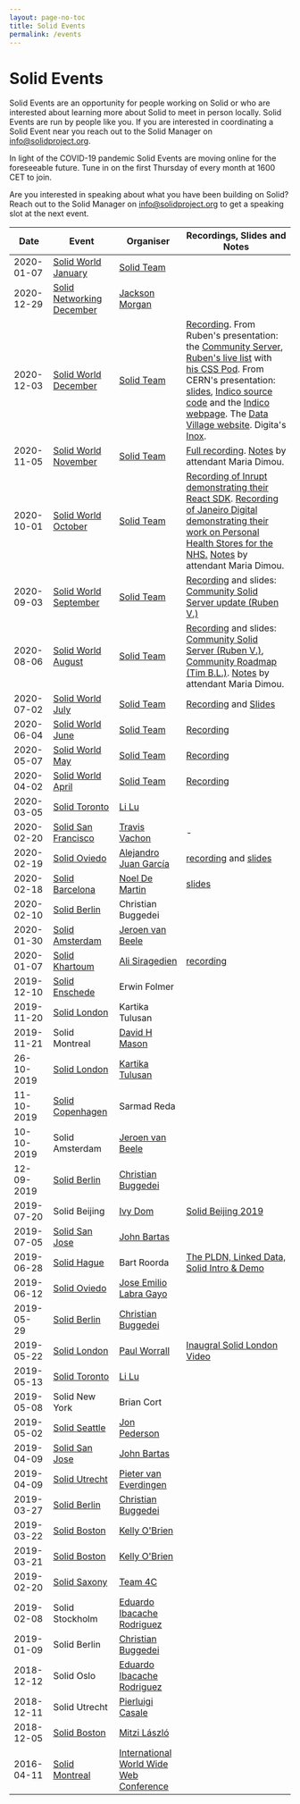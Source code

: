```yaml
---
layout: page-no-toc
title: Solid Events
permalink: /events
---
```


# Solid Events

Solid Events are an opportunity for people working on Solid or who are interested about learning more about Solid to meet in person locally. Solid Events are run by people like you. If you are interested in coordinating a Solid Event near you reach out to the Solid Manager on info@solidproject.org.

In light of the COVID-19 pandemic Solid Events are moving online for the foreseeable future. Tune in on the first Thursday of every month at 1600 CET to join.

Are you interested in speaking about what you have been building on Solid? Reach out to the Solid Manager on info@solidproject.org to get a speaking slot at the next event.

| Date | Event | Organiser | Recordings, Slides and Notes |
|---|-------|--------------|--------------|
2020-01-07|[Solid World January](https://www.eventbrite.com/e/solid-world-tickets-132301957717)|[Solid Team](https://solidproject.org/team)||
2020-12-29|[Solid Networking December](https://www.eventbrite.com/e/solid-networking-december-tickets-131244348379)|[Jackson Morgan](https://twitter.com/otherJackson)||
2020-12-03|[Solid World December](https://www.eventbrite.com/e/solid-world-tickets-128665029567)|[Solid Team](https://solidproject.org/team)|[Recording](https://vimeo.com/487088029). From Ruben's presentation: the [Community Server](https://github.com/solid/community-server/), [Ruben's live list](https://rubenverborgh.github.io/solid-list-viewer/) with [his CSS Pod](https://css.verborgh.org/list). From CERN's presentation: [slides](https://indico.cern.ch/event/977577/attachments/2150316/3635690/SolidWorld2020-12-03presentation.pdf), [Indico source code](https://github.com/indico/) and the [Indico webpage](https://getindico.io/). The [Data Village website](https://www.datavillage.me/). Digita's [Inox](https://www.inox.app/).|
2020-11-05|[Solid World November](https://www.eventbrite.com/e/solid-world-tickets-124481709143)|[Solid Team](https://solidproject.org/team)|[Full recording](https://vimeo.com/479873289). [Notes](https://indico.cern.ch/event/974494/attachments/2140273/3606052/SolidWorld2020-11-05notes.pdf) by attendant Maria Dimou.|
2020-10-01|[Solid World October](https://www.eventbrite.com/e/solid-world-tickets-119073298441)|[Solid Team](https://solidproject.org/team)|[Recording of Inrupt demonstrating their React SDK](https://vimeo.com/468132352). [Recording of Janeiro Digital demonstrating their work on Personal Health Stores for the NHS.](https://vimeo.com/471703581) [Notes](https://indico.cern.ch/event/963601/attachments/2116869/3573995/SolidWorld2020-10-01notes.pdf) by attendant Maria Dimou.|
2020-09-03|[Solid World September](https://www.eventbrite.com/e/solid-world-tickets-115477011851)|[Solid Team](https://solidproject.org/team)|[Recording](https://vimeo.com/454813146) and slides: [Community Solid Server update (Ruben V.)](https://rubenverborgh.github.io/Solid-World-September-2020/#)|
2020-08-06|[Solid World August](https://www.eventbrite.com/e/solid-world-tickets-111960609196#)|[Solid Team](https://solidproject.org/team)|[Recording](https://vimeo.com/446435972) and slides: [Community Solid Server (Ruben V.)](https://rubenverborgh.github.io/Solid-World-August-2020/), [Community Roadmap (Tim B.L.)](https://solidos.solid.community/public/Roadmap/Tasks/). [Notes](https://indico.cern.ch/event/947969/attachments/2089239/3574007/SolidWorld2020-08-06notes.pdf) by attendant Maria Dimou.|
|2020-07-02|[Solid World July](https://www.eventbrite.com/e/solid-world-tickets-108099311952?aff=erelexpmlt)|[Solid Team](https://solidproject.org/team)|[Recording](https://vimeo.com/434767351) and [Slides](https://docs.google.com/presentation/d/1CyidWcwBs_1FPGLiFazExhjFXOQCSqZb78HyC7LFv_o/edit#slide=id.g8225d1e7b1_0_1)|
|2020-06-04|[Solid World June](https://www.eventbrite.com/e/solid-world-june-tickets-104631158612)|[Solid Team](https://solidproject.org/team)|[Recording](https://vimeo.com/425919959)|
|2020-05-07|[Solid World May](https://www.eventbrite.com/e/solid-world-tickets-101812024506#)|[Solid Team](https://solidproject.org/team)|[Recording](https://vimeo.com/415976385)|
|2020-04-02|[Solid World April](https://www.eventbrite.com/e/solid-world-tickets-100417571660#)|[Solid Team](https://solidproject.org/team)|[Recording](https://vimeo.com/404963568)|
| 2020-03-05 | [Solid Toronto](https://www.meetup.com/Solid-Toronto/events/268684820/) | [Li Lu](https://github.com/SolidToronto) ||
| 2020-02-20 | [Solid San Francisco](https://meetabit.com/events/february-2020-bay-area-solid-interest-club-meetup) | [Travis Vachon](https://github.com/travis) | - |
| 2020-02-19 | [Solid Oviedo](https://ingenieriainformatica.uniovi.es/actualidad/eventos/-/asset_publisher/uS6D/content/conferencia-solid-search:-introduccion-a-solid-y-como-cambiar-el-paradigma-de-los-buscadores-de-co?redirect=%2F) | [Alejandro Juan García](https://gitter.im/alexcorvis84) | [recording](https://youtu.be/xBopDO2NTxo) and [slides](https://docs.google.com/presentation/d/19Glq6dcIa83nliQR1fvS9ZzYglogFD7mT5Pb5JLFrIQ/edit?usp=sharing) |
|2020-02-18|[Solid Barcelona](https://www.meetup.com/MyData-Barcelona/events/268485856/)| [Noel De Martin](https://noeldemartin.com)|[slides](https://speakerdeck.com/noeldemartin/an-introduction-to-solid)
|2020-02-10|[Solid Berlin](https://www.eventbrite.com/e/solid-meetup-berlin-tickets-88843267605)|Christian Buggedei||
|2020-01-30|[Solid Amsterdam](https://www.pldn.nl/index.php/2nd_Solid_Amsterdam_Meetup_–_January_30th,_2020)|[Jeroen van Beele](https://github.com/jjvbeele) |
|2020-01-07|[Solid Khartoum](http://solid-khartoum.atspace.cc)|[Ali Siragedien](https://github.com/alisirag)| [recording](https://youtu.be/BhFFCzjAqm4)|
|2019-12-10|[Solid Enschede](https://www.utwente.nl/en/digital-society/events/2019/12/63530/solid-christmas-meetup-enschede-how-to-fix-the-internet)|Erwin Folmer |
|2019-11-20|[Solid London](https://www.eventbrite.com/e/data-control-ethics-solid-workshop-this-is-for-everyone-join-the-movement-tickets-79208132657?ref=estw)|Kartika Tulusan|
|2019-11-21|Solid Montreal|[David H Mason](https://github.com/vid)|
|26-10-2019|[Solid London](https://www.eventbrite.com/e/solid-intro-workshop-this-is-for-everyone-join-the-movement-tickets-77597174237?aff=ebdssbdestsearch)|[Kartika Tulusan](https://github.com/ktulusan)|
|11-10-2019|[Solid Copenhagen](https://www.meetup.com/Solid-Copenhagen-Meetup-Group/events/264871687/)|Sarmad Reda|
|10-10-2019|Solid Amsterdam|[Jeroen van Beele](https://github.com/jjvbeele)|
|12-09-2019|[Solid Berlin](https://www.eventbrite.com/e/solid-meetup-berlin-tickets-70748445505)|[Christian Buggedei](https://github.com/JollyOrc)|
|2019-07-20|Solid Beijing|[Ivy Dom](https://github.com/leinue)|[Solid Beijing 2019](https://github.com/learnsolid/solid-beijing-2019)
|2019-07-05|[Solid San Jose](https://www.meetup.com/San-Jose-SOLID-Technology-decentralized-Web-Meetup/events/262620128/)|[John Bartas](http://www.bartas.net/resume.html)||
|2019-06-28|[Solid Hague](https://www.meetup.com/vierdevrijdag/events/jjtxlqyzjblc/)|Bart Roorda| [The PLDN, Linked Data, Solid Intro & Demo](https://www.slideshare.net/PLDN/solid-the-hague-june-28th-2019-153348635)|
|2019-06-12|[Solid Oviedo](https://www.eventbrite.com/e/solid-oviedo-solid-chat-challenge-prize-ceremony-tickets-61938296111)|[Jose Emilio Labra Gayo](https://github.com/labra)||
|2019-05-29 | [Solid Berlin](https://www.eventbrite.com/e/solid-meetup-berlin-tickets-61643210502) | [Christian Buggedei](https://www.linkedin.com/in/buggedei)||
| 2019-05-22 | [Solid London](https://www.meetup.com/Solid-London/) | [Paul Worrall](https://www.linkedin.com/in/worrall/) |[Inaugral Solid London Video](https://youtu.be/urxRBvpEjR4)|
| 2019-05-13 | [Solid Toronto](https://www.meetup.com/Solid-Toronto/) | [Li Lu](https://github.com/SolidToronto) || 
| 2019-05-08 | Solid New York | Brian Cort ||
| 2019-05-02 | [Solid Seattle](https://www.eventbrite.com/e/solid-seattle-tickets-60131990402) | [Jon Pederson](https://www.linkedin.com/in/jonpederson/) ||
| 2019-04-09 | [Solid San Jose](https://www.meetup.com/San-Jose-SOLID-Technology-decentralized-Web-Meetup/events/260087036/) | [John Bartas](http://www.bartas.net/resume.html) ||
| 2019-04-09 | [Solid Utrecht](https://www.pldn.nl/index.php/PLDN-Solid_Kick-Off_%E2%80%93_April_9th_2019) | [Pieter van Everdingen](https://www.linkedin.com/in/pietervaneverdingen/) ||
| 2019-03-27 | [Solid Berlin](https://www.eventbrite.com/e/solid-meetup-berlin-tickets-55479654139) | [Christian Buggedei](https://github.com/JollyOrc) ||
| 2019-03-22 | [Solid Boston](https://www.eventbrite.com/e/solid-startup-workshop-boston-tickets-57623868542) | [Kelly O'Brien](https://github.com/InruptKelly) ||
| 2019-03-21 | [Solid Boston](https://www.eventbrite.com/e/solid-boston-tickets-57623377072) | [Kelly O'Brien](https://github.com/InruptKelly) ||
| 2019-02-20 | [Solid Saxony](https://forum.solidproject.org/t/solid-meetup-saxony-germany/1215) | [Team 4C](https://wefourc.com/) ||
| 2019-02-08 | Solid Stockholm | [Eduardo Ibacache Rodriguez](https://github.com/eduardoinnorway) ||
| 2019-01-09 | Solid Berlin | [Christian Buggedei](https://github.com/JollyOrc) ||
| 2018-12-12 | Solid Oslo | [Eduardo Ibacache Rodriguez](https://github.com/eduardoinnorway) ||
| 2018-12-11 | Solid Utrecht | [Pierluigi Casale](https://www.linkedin.com/in/pierluigi-casale-41271430/) ||
| 2018-12-05 | [Solid Boston](https://www.eventbrite.com/e/solid-boston-tickets-52634666705) | [Mitzi László](https://github.com/Mitzi-Laszlo) ||
|2016-04-11|[Solid Montreal](http://www2016.ca/program/program-by-track/tutorials.html#building-decentralized-applications-for-the-social-web)|[International World Wide Web Conference](http://www2016.ca)||
